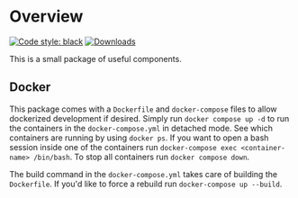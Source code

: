 # Overview

[![Code style: black](https://img.shields.io/badge/code%20style-black-000000.svg)](https://github.com/psf/black)
[![Downloads](https://static.pepy.tech/badge/osgood/month)](https://pepy.tech/project/osgood)

This is a small package of useful components.

## Docker

This package comes with a `Dockerfile` and `docker-compose` files to allow dockerized development if desired. Simply run `docker compose up -d` to run the containers in the `docker-compose.yml` in detached mode. See which containers are running by using `docker ps`. If you want to open a bash session inside one of the containers run `docker-compose exec <container-name> /bin/bash`. To stop all containers run `docker compose down`.

The build command in the `docker-compose.yml` takes care of building the `Dockerfile`. If you'd like to force a rebuild run `docker-compose up --build`.

